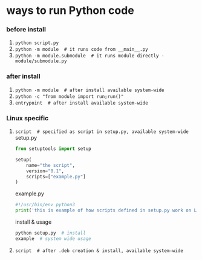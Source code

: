 # ways to run Python code

### before install
1. `python script.py`
2. `python -m module  # it runs code from __main__.py`
3. `python -m module.submodule  # it runs module directly - module/submodule.py`

### after install
1. `python -m module  # after install available system-wide`
2. `python -c "from module import run;run()"`
3. `entrypoint  # after install available system-wide`

### Linux specific
1. `script  # specified as script in setup.py, available system-wide`
    setup.py
    ```python
    from setuptools import setup

    setup(
        name="the script",
        version="0.1",
        scripts=["example.py"]
    )
    ```

    example.py
    ```python
    #!/usr/bin/env python3
    print('this is example of how scripts defined in setup.py work on Linux :)')
    ```

    install & usage
    ```bash
    python setup.py  # install
    example  # system wide usage
    ```

2. `script  # after .deb creation & install, available system-wide`
